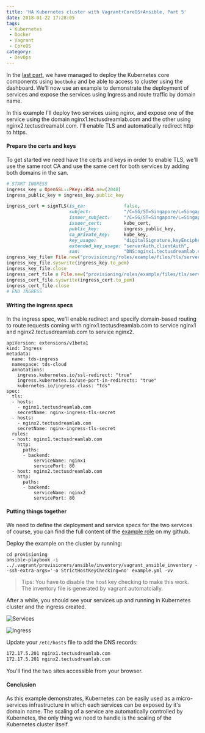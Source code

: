 ```yaml
---
title: 'HA Kubernetes cluster with Vagrant+CoreOS+Ansible, Part 5'
date: 2018-01-22 17:28:05
tags:
 - Kubernetes
 - Docker
 - Vagrant
 - CoreOS
category:
 - DevOps
---
```


In the [last part]("http://blog.wumuxian1988.com/2018/01/12/HA-Kubernetes-cluster-with-Vagrant-CoreOS-Ansible-Part-4/"), we have managed to deploy the Kubernetes core components using `bootbuke` and be able to access to cluster using the dashboard. We'll now use an example to demonstrate the deployment of services and expose the services using Ingress and route traffic by domain name.

In this example I'll deploy two services using nginx, and expose one of the service using the domain nginx1.tectusdreamlab.com and the other using nginx2.tectusdreamabl.com. I'll enable TLS and automatically redirect http to https.

#### Prepare the certs and keys

To get started we need have the certs and keys in order to enable TLS, we'll use the same root CA and use the same cert for both services by adding both domains in the san.

```ruby
# START INGRESS
ingress_key = OpenSSL::PKey::RSA.new(2048)
ingress_public_key = ingress_key.public_key

ingress_cert = signTLS(is_ca:              false,
                       subject:            "/C=SG/ST=Singapore/L=Singapore/O=tds/OU=IT/CN=nginx.tectusdreamlab.com",
                       issuer_subject:     "/C=SG/ST=Singapore/L=Singapore/O=bootkube/OU=IT/CN=kube-ca",
                       issuer_cert:        kube_cert,
                       public_key:         ingress_public_key,
                       ca_private_key:     kube_key,
                       key_usage:          "digitalSignature,keyEncipherment",
                       extended_key_usage: "serverAuth,clientAuth",
                       san:                "DNS:nginx1.tectusdreamlab.com,DNS:nginx2.tectusdreamlab.com")
ingress_key_file= File.new("provisioning/roles/example/files/tls/server.key", "wb")
ingress_key_file.syswrite(ingress_key.to_pem)
ingress_key_file.close
ingress_cert_file = File.new("provisioning/roles/example/files/tls/server.crt", "wb")
ingress_cert_file.syswrite(ingress_cert.to_pem)
ingress_cert_file.close
# END INGRESS
```

#### Writing the ingress specs

In the ingress spec, we'll enable redirect and specify domain-based routing to route requests coming with nginx1.tectusdreamlab.com to service nginx1 and nginx2.tectusdreamlab.com to service nginx2.

```
apiVersion: extensions/v1beta1
kind: Ingress
metadata:
  name: tds-ingress
  namespace: tds-cloud
  annotations:
    ingress.kubernetes.io/ssl-redirect: "true"
    ingress.kubernetes.io/use-port-in-redirects: "true"
    kubernetes.io/ingress.class: "tds"
spec:
  tls:
  - hosts:
    - nginx1.tectusdreamlab.com
    secretName: nginx-ingress-tls-secret
  - hosts:
    - nginx2.tectusdreamlab.com
    secretName: nginx-ingress-tls-secret
  rules:
  - host: nginx1.tectusdreamlab.com
    http:
      paths:
      - backend:
          serviceName: nginx1
          servicePort: 80
  - host: nginx2.tectusdreamlab.com
    http:
      paths:
      - backend:
          serviceName: nginx2
          servicePort: 80
```

#### Putting things together

We need to define the deployment and service specs for the two services of course, you can find the full content of the [example role](https://github.com/WUMUXIAN/ha-kubernetes-cluster-vagrant/tree/master/provisioning/roles/example) on my github.

Deploy the example on the cluster by running:

```
cd provisioning
ansible-playbook -i ../.vagrant/provisioners/ansible/inventory/vagrant_ansible_inventory --ssh-extra-args='-o StrictHostKeyChecking=no' example.yml -vv
```

> Tips: You have to disable the host key checking to make this work. The inventory file is generated by vagrant automatcially.

After a while, you should see your services up and running in Kubernetes cluster and the ingress created.

![Services](services.jpg)

![Ingress](ingress.jpg)

Update your `/etc/hosts` file to add the DNS records:

```bash
172.17.5.201 nginx1.tectusdreamlab.com
172.17.5.201 nginx2.tectusdreamlab.com
```

You'll find the two sites accessible from your browser.

#### Conclusion

As this example demonstrates, Kubernetes can be easily used as a micro-services infrastructure in which each services can be exposed by it's domain name. The scaling of a service are automatically controlled by Kubernetes, the only thing we need to handle is the scaling of the Kubernetes cluster itself.
